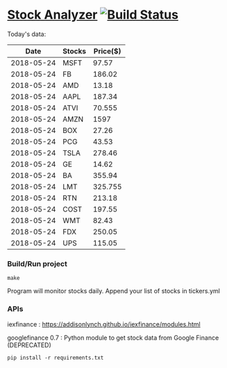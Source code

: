 # [Stock Analyzer](https://ogoyal.github.io/StockAnalyzer/) [![Build Status](https://travis-ci.org/ogoyal/StockAnalyzer.svg?branch=master)](https://travis-ci.org/ogoyal/StockAnalyzer)

Today's data:

| Date| Stocks| Price($) | 
| --- | --- | ---  | 
| 2018-05-24| MSFT| 97.57 | 
| 2018-05-24| FB| 186.02 | 
| 2018-05-24| AMD| 13.18 | 
| 2018-05-24| AAPL| 187.34 | 
| 2018-05-24| ATVI| 70.555 | 
| 2018-05-24| AMZN| 1597 | 
| 2018-05-24| BOX| 27.26 | 
| 2018-05-24| PCG| 43.53 | 
| 2018-05-24| TSLA| 278.46 | 
| 2018-05-24| GE| 14.62 | 
| 2018-05-24| BA| 355.94 | 
| 2018-05-24| LMT| 325.755 | 
| 2018-05-24| RTN| 213.18 | 
| 2018-05-24| COST| 197.55 | 
| 2018-05-24| WMT| 82.43 | 
| 2018-05-24| FDX| 250.05 | 
| 2018-05-24| UPS| 115.05 | 

### Build/Run project

```
make
```

Program will monitor stocks daily. Append your list of stocks in tickers.yml

### APIs
iexfinance : https://addisonlynch.github.io/iexfinance/modules.html

googlefinance 0.7 : Python module to get stock data from Google Finance (DEPRECATED)

```
pip install -r requirements.txt
```
